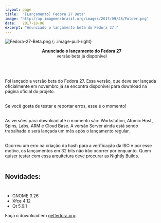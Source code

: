 ```yaml
---
layout: page
title:  "[Lançamento] Fedora 27 Beta"
image: "http://ap.imagnensbrasil.org/images/2017/09/28/Folder.png"
date:   2017-10-06
excerpt: "Anunciado o lançamento beta do Fedora 27."
---
```


![Fedora-27-Beta.png](http://ap.imagensbrasil.org/images/2017/10/06/Fedora-27-Beta.png)
{: .image-pull-right}

<center><b>Anunciado o lançamento do Fedora 27</b><br> versão beta já disponível</center><br><br><br>

Foi lançado a versão beta do Fedora 27. Essa versão, que deve ser lançada oficialmente em novembro já se encontra disponível para download na página oficial do projeto.<br><br>

Se você gosta de testar e reportar erros, esse é o momento! <br><br>

As versões para download até o momento são: Workstation, Atomic Host, Spins, Labs, ARM e Cloud Base. A versão Server ainda está sendo trabalhada e será lançada um mês após o lançamento regular.<br><br>

Ocorreu um erro na criação da hash para a verificação da ISO e por esse motivo, os lançamentos em 32 bits não irão ocorrer por enquanto. Quem quiser testar com essa arquitetura deve procurar as Nightly Builds.<br><br>

## Novidades:<br><br>
* GNOME 3.26
* Xfce 4.12
* Qt 5.9.1

Faça o download em <a href="getfedora.org">getfedora.org</a>.<br><br>
